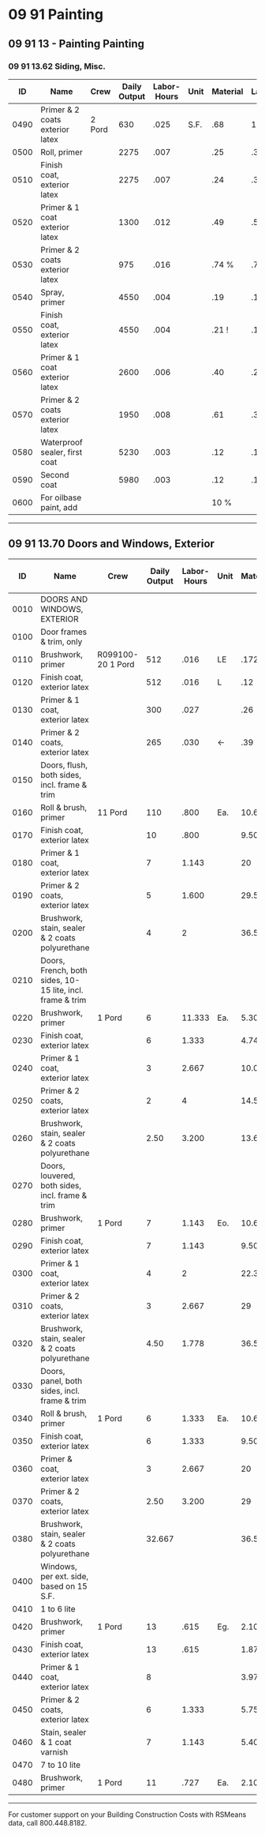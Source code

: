 # 09 91 Painting  
## 09 91 13 - Painting Painting  
### 09 91 13.62 Siding, Misc.

| ID   | Name                                 | Crew    | Daily Output | Labor-Hours | Unit | Material | Labor | Equipment | Total | Total Incl O&P |
|------|--------------------------------------|---------|--------------|-------------|------|----------|-------|-----------|-------|----------------|
| 0490 | Primer & 2 coats exterior latex      | 2 Pord  | 630          | .025        | S.F. | .68      | 1.21  |           | 1.89  | 2.54           |
| 0500 | Roll, primer                         |         | 2275         | .007        |      | .25      | .34   |           | .59   | .77            |
| 0510 | Finish coat, exterior latex          |         | 2275         | .007        |      | .24      | .34   |           | .58   | .77            |
| 0520 | Primer & 1 coat exterior latex       |         | 1300         | .012        |      | .49      | .59   |           | 1.08  | 1.41           |
| 0530 | Primer & 2 coats exterior latex      |         | 975          | .016        |      | .74 %    | .78   |           | 1.52  | 1.744825        |
| 0540 | Spray, primer                        |         | 4550         | .004        |      | .19      | .17   |           | .36   | .46            |
| 0550 | Finish coat, exterior latex          |         | 4550         | .004        |      | .21 !    | .17   |           | .38   | .48            |
| 0560 | Primer & 1 coat exterior latex       |         | 2600         | .006        |      | .40      | .29   |           | .69   | .88            |
| 0570 | Primer & 2 coats exterior latex      |         | 1950         | .008        |      | .61      | .39   |           |       | 1.26           |
| 0580 | Waterproof sealer, first coat        |         | 5230         | .003        |      | .12      | .15   |           | .27   | .35            |
| 0590 | Second coat                          |         | 5980         | .003        |      | .12      | .13   |           | .25   | .32            |
| 0600 | For oilbase paint, add               |         |              |             |      | 10 %     |       |           |       |                |

---

## 09 91 13.70 Doors and Windows, Exterior

| ID    | Name                                              | Crew    | Daily Output | Labor-Hours | Unit | Material | Labor | Equipment | Total | Total Incl O&P |
|-------|---------------------------------------------------|---------|--------------|-------------|------|----------|-------|-----------|-------|----------------|
| 0010  | DOORS AND WINDOWS, EXTERIOR                       |         |              |             |      |          |       |           |       |                |
| 0100  | Door frames & trim, only                          |         |              |             |      |          |       |           |       |                |
| 0110  | Brushwork, primer                                 | R099100-20 1 Pord | 512 | .016 | LE   | .1728    | .75   |           | .89   | 1.26           |
| 0120  | Finish coat, exterior latex                       |         | 512          | .016        | L    | .12      | .75   |           | .87   | 1.25           |
| 0130  | Primer & 1 coat, exterior latex                   |         | 300          | .027        |      | .26      | 1.27  |           | 1.53  | 2.18           |
| 0140  | Primer & 2 coats, exterior latex                  |         | 265          | .030        | ←    | .39      | 1.44  |           | 1.83  | 2.57           |
| 0150  | Doors, flush, both sides, incl. frame & trim      |         |              |             |      |          |       |           |       |                |
| 0160  | Roll & brush, primer                              | 11 Pord | 110          | .800        | Ea.  | 10.65    | 38    |           | 48.65 | 68              |
| 0170  | Finish coat, exterior latex                       |         | 10           | .800        |      | 9.50     | 38    |           | 47.50 | 67              |
| 0180  | Primer & 1 coat, exterior latex                   |         | 7            | 1.143       |      | 20       | 54.50 |           | 74.50 | 103             |
| 0190  | Primer & 2 coats, exterior latex                  |         | 5            | 1.600       |      | 29.50    | 76.50 |           | 106   | 146             |
| 0200  | Brushwork, stain, sealer & 2 coats polyurethane   |         | 4            | 2           |      | 36.50    | 95.50 |           | 132   | 183             |
| 0210  | Doors, French, both sides, 10-15 lite, incl. frame & trim |         |              |             |      |          |       |           |       |                |
| 0220  | Brushwork, primer                                 | 1 Pord  | 6            | 11.333      | Ea.  | 5.30     | 63.50 |           | 68.80 | 100             |
| 0230  | Finish coat, exterior latex                       |         | 6            | 1.333       |      | 4.74     | 63.50 |           | 68.24 | 99.50           |
| 0240  | Primer & 1 coat, exterior latex                   |         | 3            | 2.667       |      | 10.05    | 127   |           | 137.05| 200             |
| 0250  | Primer & 2 coats, exterior latex                  |         | 2            | 4           |      | 14.50    | 191   |           | 205.50| 299             |
| 0260  | Brushwork, stain, sealer & 2 coats polyurethane   |         | 2.50         | 3.200       |      | 13.65    | 153   |           | 166.65| 242             |
| 0270  | Doors, louvered, both sides, incl. frame & trim   |         |              |             |      |          |       |           |       |                |
| 0280  | Brushwork, primer                                 | 1 Pord  | 7            | 1.143       | Eo.  | 10.65    | 54.50 |           | 65.15 | 92.50           |
| 0290  | Finish coat, exterior latex                       |         | 7            | 1.143       |      | 9.50     | 54.50 |           | 64    | 91.50           |
| 0300  | Primer & 1 coat, exterior latex                   |         | 4            | 2           |      | 22.30    | 95.50 |           | 115.50| 164             |
| 0310  | Primer & 2 coats, exterior latex                  |         | 3            | 2.667       |      | 29       | 127   |           | 156   | 221             |
| 0320  | Brushwork, stain, sealer & 2 coats polyurethane   |         | 4.50         | 1.778       |      | 36.50    | 85    |           | 121.50| 167             |
| 0330  | Doors, panel, both sides, incl. frame & trim      |         |              |             |      |          |       |           |       |                |
| 0340  | Roll & brush, primer                              | 1 Pord  | 6            | 1.333       | Ea.  | 10.65    | 63.50 |           | 74.15 | 106             |
| 0350  | Finish coat, exterior latex                       |         | 6            | 1.333       |      | 9.50     | 63.50 |           | 73    | 105             |
| 0360  | Primer & coat, exterior latex                     |         | 3            | 2.667       |      | 20       | 127   |           | 147   | 211             |
| 0370  | Primer & 2 coats, exterior latex                  |         | 2.50         | 3.200       |      | 29       | 153   |           | 182   | 259             |
| 0380  | Brushwork, stain, sealer & 2 coats polyurethane   |         | 32.667       |             |      | 36.50    | 127   |           | 163.50| 230             |
| 0400  | Windows, per ext. side, based on 15 S.F.          |         |              |             |      |          |       |           |       |                |
| 0410  | 1 to 6 lite                                      |         |              |             |      |          |       |           |       |                |
| 0420  | Brushwork, primer                                 | 1 Pord  | 13           | .615        | Eg.  | 2.10     | 29.50 |           | 31.60 | 46              |
| 0430  | Finish coat, exterior latex                       |         | 13           | .615        |      | 1.87     | 29.50 |           | 31.37 | 45.50           |
| 0440  | Primer & 1 coat, exterior latex                   |         | 8            |             |      | 3.97     | 48    |           | 51.97 | 75.50           |
| 0450  | Primer & 2 coats, exterior latex                  |         | 6            | 1.333       |      | 5.75     | 63.50 |           | 69.25 | 101             |
| 0460  | Stain, sealer & 1 coat varnish                    |         | 7            | 1.143       |      | 5.40     | 54.50 |           | 59.90 | 87              |
| 0470  | 7 to 10 lite                                     |         |              |             |      |          |       |           |       |                |
| 0480  | Brushwork, primer                                 | 1 Pord  | 11           | .727        | Ea.  | 2.10     | 35    |           | 37.10 | 54              |

---

For customer support on your Building Construction Costs with RSMeans data, call 800.448.8182.